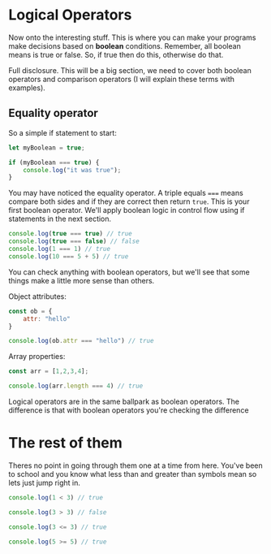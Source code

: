 # Logical Operators

Now onto the interesting stuff. This is where you can make your programs make decisions based on **boolean** conditions. Remember, all boolean means is true or false. So, if true then do this, otherwise do that.

Full disclosure. This will be a big section, we need to cover both boolean operators and comparison operators (I will explain these terms with examples).

## Equality operator

So a simple if statement to start:

```javascript
let myBoolean = true;

if (myBoolean === true) {
    console.log("it was true");
}
```

You may have noticed the equality operator. A triple equals `===` means compare both sides and if they are correct then return `true`. This is your first boolean operator. We'll apply boolean logic in control flow using if statements in the next section.

```javascript
console.log(true === true) // true
console.log(true === false) // false
console.log(1 === 1) // true
console.log(10 === 5 + 5) // true
```

You can check anything with boolean operators, but we'll see that some things make a little more sense than others.

Object attributes:

```javascript
const ob = {
    attr: "hello"
}

console.log(ob.attr === "hello") // true
```

Array properties:

```javascript
const arr = [1,2,3,4];

console.log(arr.length === 4) // true
```

Logical operators are in the same ballpark as boolean operators. The difference is that with boolean operators you're checking the difference

# The rest of them

Theres no point in going through them one at a time from here. You've been to school and you know what less than and greater than symbols mean so lets just jump right in.

```javascript
console.log(1 < 3) // true

console.log(3 > 3) // false

console.log(3 <= 3) // true

console.log(5 >= 5) // true

```